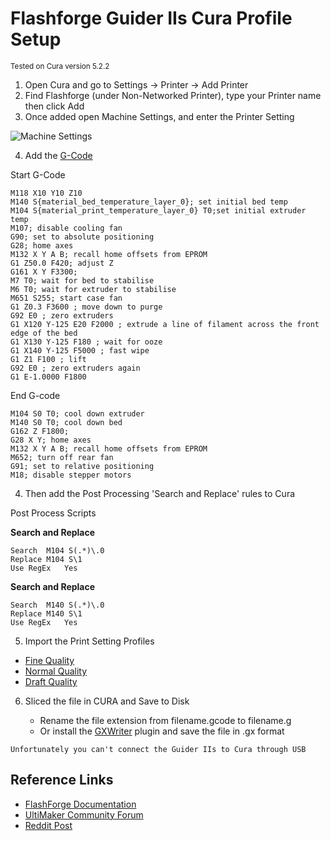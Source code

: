 # Flashforge Guider IIs Cura Profile Setup
<sub>Tested on Cura version 5.2.2</sub>

1. Open Cura and go to Settings -> Printer -> Add Printer
2. Find Flashforge (under Non-Networked Printer), type your Printer name then click Add
3. Once added open Machine Settings, and enter the Printer Setting

![Machine Settings](https://content.invisioncic.com/ultimake/monthly_2022_08/1668565318_MachineSettings.thumb.jpg.7e7a41ccf21e338593a9b4c9c7cba2ab.jpg)

4. Add the [G-Code](./Cura-Guider_2s.gcode)

Start G-Code
```
M118 X10 Y10 Z10
M140 S{material_bed_temperature_layer_0}; set initial bed temp
M104 S{material_print_temperature_layer_0} T0;set initial extruder temp
M107; disable cooling fan
G90; set to absolute positioning
G28; home axes
M132 X Y A B; recall home offsets from EPROM
G1 Z50.0 F420; adjust Z
G161 X Y F3300;
M7 T0; wait for bed to stabilise
M6 T0; wait for extruder to stabilise
M651 S255; start case fan
G1 Z0.3 F3600 ; move down to purge
G92 E0 ; zero extruders
G1 X120 Y-125 E20 F2000 ; extrude a line of filament across the front edge of the bed
G1 X130 Y-125 F180 ; wait for ooze
G1 X140 Y-125 F5000 ; fast wipe
G1 Z1 F100 ; lift
G92 E0 ; zero extruders again
G1 E-1.0000 F1800
```

End G-code
```
M104 S0 T0; cool down extruder
M140 S0 T0; cool down bed
G162 Z F1800; 
G28 X Y; home axes
M132 X Y A B; recall home offsets from EPROM
M652; turn off rear fan
G91; set to relative positioning
M18; disable stepper motors
```

4. Then add the Post Processing 'Search and Replace' rules to Cura

Post Process Scripts

**Search and Replace**
```
Search	M104 S(.*)\.0
Replace	M104 S\1
Use RegEx	Yes
```

**Search and Replace**
```
Search	M140 S(.*)\.0
Replace	M140 S\1
Use RegEx	Yes
```

5. Import the Print Setting Profiles

* [Fine Quality](./12mm.curaprofile)
* [Normal Quality](./18mm.curaprofile)
* [Draft Quality](./30mm.curaprofile)

6. Sliced the file in CURA and Save to Disk 

     - Rename the file extension from filename.gcode to filename.g
     - Or install the [GXWriter](https://marketplace.ultimaker.com/app/cura/plugins/Ronoaldo/GXWriter) plugin and save the file in .gx format

`Unfortunately you can't connect the Guider IIs to Cura through USB`

## Reference Links
* [FlashForge Documentation](https://www.flashforge.com/download-center/53)
* [UltiMaker Community Forum](https://community.ultimaker.com/topic/41418-guider-2s/)
* [Reddit Post](https://www.reddit.com/r/FlashForge/comments/euyqt4/guider_ii_guider_iis_cura_profile/)
